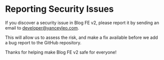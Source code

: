 # Reporting Security Issues

If you discover a security issue in Blog FE v2, please report it by sending an email to [developer@yanceyleo.com](mailto:developer@yanceyleo.com).

This will allow us to assess the risk, and make a fix available before we add a bug report to the GitHub repository.

Thanks for helping make Blog FE v2 safe for everyone!
